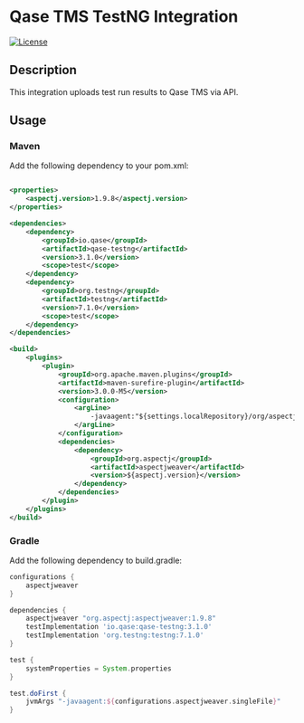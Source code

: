 # Qase TMS TestNG Integration #

[![License](https://lxgaming.github.io/badges/License-Apache%202.0-blue.svg)](https://www.apache.org/licenses/LICENSE-2.0)

## Description ##

This integration uploads test run results to Qase TMS via API.

## Usage

### Maven

Add the following dependency to your pom.xml:

```xml

<properties>
    <aspectj.version>1.9.8</aspectj.version>
</properties>

<dependencies>
    <dependency>
        <groupId>io.qase</groupId>
        <artifactId>qase-testng</artifactId>
        <version>3.1.0</version>
        <scope>test</scope>
    </dependency>
    <dependency>
        <groupId>org.testng</groupId>
        <artifactId>testng</artifactId>
        <version>7.1.0</version>
        <scope>test</scope>
    </dependency>
</dependencies>

<build>
    <plugins>
        <plugin>
            <groupId>org.apache.maven.plugins</groupId>
            <artifactId>maven-surefire-plugin</artifactId>
            <version>3.0.0-M5</version>
            <configuration>
                <argLine>
                    -javaagent:"${settings.localRepository}/org/aspectj/aspectjweaver/${aspectj.version}/aspectjweaver-${aspectj.version}.jar"
                </argLine>
            </configuration>
            <dependencies>
                <dependency>
                    <groupId>org.aspectj</groupId>
                    <artifactId>aspectjweaver</artifactId>
                    <version>${aspectj.version}</version>
                </dependency>
            </dependencies>
        </plugin>
    </plugins>
</build>
```

### Gradle

Add the following dependency to build.gradle:

```groovy
configurations {
    aspectjweaver
}

dependencies {
    aspectjweaver "org.aspectj:aspectjweaver:1.9.8"
    testImplementation 'io.qase:qase-testng:3.1.0'
    testImplementation 'org.testng:testng:7.1.0'
}

test {
    systemProperties = System.properties
}

test.doFirst {
    jvmArgs "-javaagent:${configurations.aspectjweaver.singleFile}"
}
```
